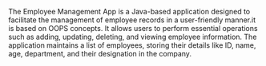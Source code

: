 The Employee Management App is a Java-based application designed to facilitate the management of employee records in a user-friendly manner.it is based on OOPS concepts. It allows users to perform essential operations such as adding, updating, deleting, and viewing employee information. The application maintains a list of employees, storing their details like ID, name, age, department, and their designation in the company.
